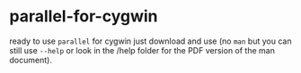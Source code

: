 # parallel-for-cygwin
ready to use `parallel` for cygwin just download and use (no `man` but you can still use `--help` or look in the /help folder for the PDF version of the man document).
